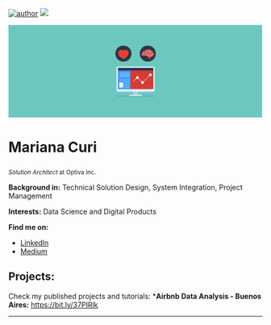 [![author](https://img.shields.io/badge/author-mcuri-9cf)](https://www.linkedin.com/in/mmcuri) [![](https://img.shields.io/badge/contributions-welcome-brightgreen.svg?style=flat)](https://github.com/mmcuri/ds_handson/issues)

<p align="center">
  <img src="01_1_data.png" >
</p>

# Mariana Curi
<sub>*Solution Architect* at Optiva Inc.</sub>

**Background in:** Technical Solution Design, System Integration, Project Management

**Interests:** Data Science and Digital Products

**Find me on:**
* [LinkedIn](https://www.linkedin.com/in/mmcuri)
* [Medium](https://medium.com/@marimcuri)

## Projects:
Check my published projects and tutorials:
***Airbnb Data Analysis - Buenos Aires:** https://bit.ly/37PIRlk

---




